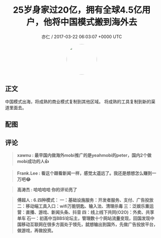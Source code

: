 <h1 align="center">25岁身家过20亿，拥有全球4.5亿用户，他将中国模式搬到海外去</h1>
<p align="center">
    <a>亦仁 / 2017-03-22 06:03:07 &#43;0000 UTC</a>
</p>

<div align="center">
    <img src="https://images.zsxq.com/Fn3NQqCN8nuGF86yZPXSbEsl0mb3?e=1590940799&amp;token=kIxbL07-8jAj8w1n4s9zv64FuZZNEATmlU_Vm6zD:pfbNc8W3hS0oYG_hyXXh_rHMHuc=" width="100" height="100" style="border:1px solid;border-radius:50%; color:#ffffff"/>
</div>

## 正文

<div>


中国模式出海，将成熟的商业模式复制到其他区域。 将成熟的工具复制到新的渠道里面去。
</div>

## 配图
<div class="image" align="center">

</div>

## 评论

<div align="left">
<div>

<blockquote >
<span> <strong>xawnu : 最早国内做海外mobi推广的是yeahmobi的peter，国内2个做mobi成功的人👍 </strong></span>
</blockquote>

<blockquote >
<span> <strong>Frank.Lee : 看这个跟看新闻一样，感觉太遥远了。我还是想想怎么赚到一万吧😂 </strong></span>
</blockquote>

<blockquote >
<span> <strong>高涛杰 : 哈哈哈哈  你的评论亮了 </strong></span>
</blockquote>

<blockquote >
<span> <strong>傅超人 : 6.四种模式：
一：基础设施服务：开发者服务、支付、广告投放
二：移动端工具入口：wifi万能钥匙、输入法、清理杀毒
三：泛娱乐重运营：直播、游戏、新闻头条、抖音
四：线上线下共同(O2O)：外卖、共享单车
石一：初高中当BBS论坛主，管理数十个网站流量变现，回国发现中国移动互联网在很多方面处于领先，就想输出到国外，先做广告投放平台，做游戏，再做投资。 </strong></span>
</blockquote>

</div>
</div>
